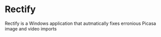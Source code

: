 # Rectify
Rectify is a Windows application that autmatically fixes erronious Picasa image and video imports
